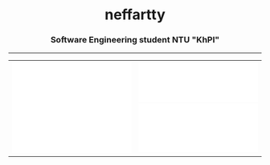 <h1 align="center">neffartty</h1>
<h3 align="center">Software Engineering student NTU "KhPI"</h3>
<hr>
<table>
  <tr>
    <td>
      <img src="/github-metrics.svg" alt="metrics" width="400">
    </td>
    <td>
      <img src="/metrics.plugin.languages.indepth.svg" alt="languages" width="400">
      <br>
      <img src="/metrics.plugin.activity.svg" alt="activity" width="400">
    </td>
  </tr>
</table>

